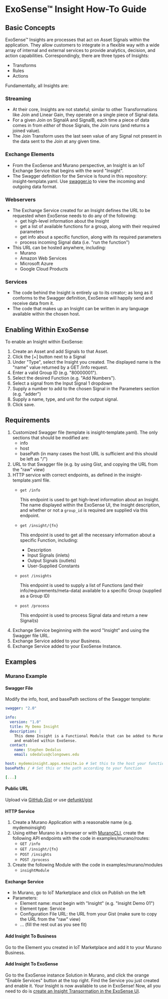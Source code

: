 # ExoSense™ Insight How-To Guide

## Basic Concepts

ExoSense™ Insights are processes that act on Asset Signals within the
application. They allow customers to integrate in a flexible way with a wide
array of internal and external services to provide analytics, decision, and
action capabilities. Correspondingly, there are three types of Insights:

* Transforms
* Rules
* Actions

Fundamentally, all Insights are:

### Streaming

* At their core, Insights are not stateful; similar to other
  Transformations like Join and Linear Gain, they operate on a single piece of
  Signal data.
* For a given Join on SignalA and SignalB, each time a piece of
  data comes in from _either_ of those Signals, the Join runs (and returns a
  joined value).
* The Join Transform uses the last seen value of any Signal not
  present in the data sent to the Join at any given time.

### Exchange Elements

* From the ExoSense and Murano perspective, an Insight is an
  IoT Exchange Service that begins with the word "Insight".
* The Swagger definition for the Service is found in this repository:
  insight-template.yaml. Use [swagger.io](https://editor.swagger.io/) to view
  the incoming and outgoing data format.

### Webservers

* The Exchange Service created for an Insight defines the URL
  to be requested when ExoSense needs to do any of the following:
    * get high-level information about the Insight
    * get a list of available functions for a group, along with their
      required parameters
    * get info about a specific function, along with its required parameters
    * process incoming Signal data (i.e. "run the function")
* This URL can be hosted anywhere, including:
    * Murano
    * Amazon Web Services
    * Microsoft Azure
    * Google Cloud Products

### Services

* The code behind the Insight is entirely up to its creator; as long as it
  conforms to the Swagger definition, ExoSense will happily send and receive
  data from it.
* The code that makes up an Insight can be written in any language available
  within the chosen host.

## Enabling Within ExoSense

To enable an Insight within ExoSense:
1. Create an Asset and add Signals to that Asset.
1. Click the [+] button next to a Signal
1. Under "Type", select the Insight you created. The displayed name is the
  "name" value returned by a GET /info request.
1. Enter a valid Group ID (e.g. "80000001").
1. Select the desired Function (e.g. "Add Numbers").
1. Select a signal from the Input Signal 1 dropdown
1. Supply a number to add to the chosen Signal in the Parameters section
  (e.g. "adder")
1. Supply a name, type, and unit for the output signal.
1. Click save.

## Requirements

1. Customized Swagger file (template is insight-template.yaml). The only
  sections that should be modified are:
    * info
    * host
    * basePath (in many cases the host URL is sufficient and this should be
      left as "/")
1. URL to that Swagger file (e.g. by using Gist, and copying the URL from the
  "raw" view)
1. HTTP service with correct endpoints, as defined in the insight-template.yaml
  file.
    * `get /info`

      This endpoint is used to get high-level information about an Insight.
      The name displayed within the ExoSense UI, the Insight description, and
      whether or not a `group_id` is required are supplied via this endpoint.

    * `get /insight/{fn}`

      This endpoint is used to get all the necessary information about a
      specific Function, including:
        * Description
        * Input Signals (inlets)
        * Output Signals (outlets)
        * User-Supplied Constants

    * `post /insights`

      This endpoint is used to supply a list of Functions (and their
      info/requirements/meta-data) available to a specific Group (supplied as a
      Group ID)

    * `post /process`

      This endpoint is used to process Signal data and return a new Signal(s)
1. Exchange Service beginning with the word "Insight" and using the Swagger
  file URL.
1. Exchange Service added to your Business.
1. Exchange Service added to your ExoSense Instance.

## Examples

### Murano Example

#### Swagger File

Modify the info, host, and basePath sections of the Swagger template:
```yaml
swagger: "2.0"

info:
  version: "1.0"
  title: My Demo Insight
  description: |
    This demo Insight is a Functional Module that can be added to Murano Exchange
    and enabled within ExoSense.
  contact:
    name: Stephen Dedalus
    email: sdedalus@clongowes.edu

host: mydemoinsight.apps.exosite.io # Set this to the host your function is on
basePath: / # Set this or the path according to your function

[...]
```

#### Public URL

Upload via [GitHub Gist](https://gist.github.com/) 
or use [defunkt/gist](https://github.com/defunkt/gist)

#### HTTP Service

1. Create a Murano Application with a reasonable name (e.g. mydemoinsight)
1. Using either Murano in a browser or with
  [MuranoCLI](http://docs.exosite.com/development/tools/murano-cli/),
  create the following API endpoints with the code in examples/murano/routes:
    * `GET /info`
    * `GET /insight/{fn}`
    * `POST /insights`
    * `POST /process`
1. Create the following Module with the code in examples/murano/modules
    * `insightModule`

#### Exchange Service

* In Murano, go to IoT Marketplace and click on Publish on the left
* Parameters:
  * Element name: *must* begin with "Insight" (e.g. "Insight Demo 01")
  * Element type: Service
  * Configuration File URL: the URL from your Gist (make sure to copy the URL
    from the "raw" view)
  * ... (fill the rest out as you see fit)

#### Add Insight To Business

Go to the Element you created in IoT Marketplace and add it to your Murano Business.

#### Add Insight To ExoSense

Go to the ExoSense instance Solution in Murano, and click the orange "Enable
Services" button at the top right. Find the Service you just created and enable
it. Your Insight is now available to use in ExoSense! Now, all you need to do is
[create an Insight Transormation in the ExoSense UI](#enabling-within-exosense).
